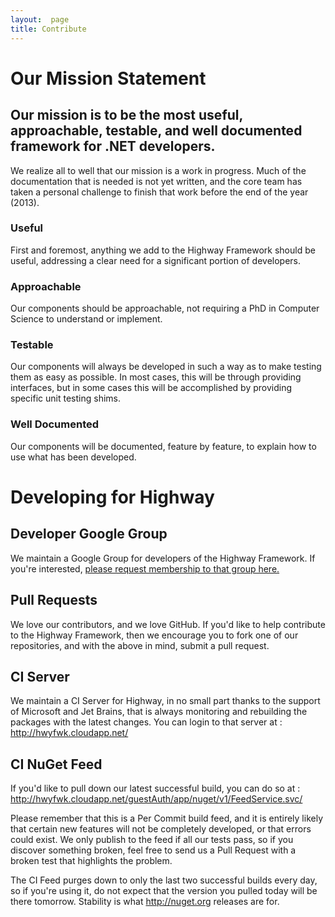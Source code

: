```yaml
---
layout:  page
title: Contribute
---
```


# Our Mission Statement
## Our mission is to be the most **useful**, **approachable**, **testable**, and **well documented** framework for .NET developers.

We realize all to well that our mission is a work in progress.  Much of the documentation that is needed is not yet written, and the core team has taken a personal challenge to finish that work before the end of the year (2013).

### Useful

First and foremost, anything we add to the Highway Framework should be useful, addressing a clear need for a significant portion of developers.

### Approachable

Our components should be approachable, not requiring a PhD in Computer Science to understand or implement.

### Testable

Our components will always be developed in such a way as to make testing them as easy as possible.  In most cases, this will be through providing interfaces, but in some cases this will be accomplished by providing specific unit testing shims.

### Well Documented

Our components will be documented, feature by feature, to explain how to use what has been developed.

# Developing for Highway

## Developer Google Group

We maintain a Google Group for developers of the Highway Framework.  If you're interested, [please request membership to that group here.](https://groups.google.com/forum/#!forum/hwyfwk)

## Pull Requests

We love our contributors, and we love GitHub.  If you'd like to help contribute to the Highway Framework, then we encourage you to fork one of our repositories, and with the above in mind, submit a pull request.

## CI Server

We maintain a CI Server for Highway, in no small part thanks to the support of Microsoft and Jet Brains, that is always monitoring and rebuilding the packages with the latest changes.  You can login to that server at : http://hwyfwk.cloudapp.net/

## CI NuGet Feed

If you'd like to pull down our latest successful build, you can do so at : http://hwyfwk.cloudapp.net/guestAuth/app/nuget/v1/FeedService.svc/

Please remember that this is a Per Commit build feed, and it is entirely likely that certain new features will not be completely developed, or that errors could exist.  We only publish to the feed if all our tests pass, so if you discover something broken, feel free to send us a Pull Request with a broken test that highlights the problem.

The CI Feed purges down to only the last two successful builds every day, so if you're using it, do not expect that the version you pulled today will be there tomorrow.  Stability is what http://nuget.org releases are for. 

